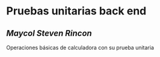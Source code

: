 # Pruebas unitarias back end

## _Maycol Steven Rincon_

Operaciones básicas de calculadora con su prueba unitaria
